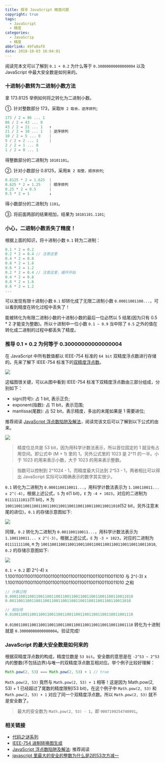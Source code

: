 ```yaml
---
title: 探寻 JavaScript 精度问题
copyright: true
tags:
  - JavaScript
  - 精度
categories:
  - JavaScrip
  - 精度
abbrlink: 49fa8af8
date: 2018-10-03 16:04:01
---
```


阅读完本文可以了解到 `0.1 + 0.2` 为什么等于 `0.30000000000000004` 以及 JavaScript 中最大安全数是如何来的。

<!--more-->

### 十进制小数转为二进制小数方法

拿 173.8125 举例如何将之转化为二进制小数。

①. 针对整数部分 173，采取`除 2 取余，逆序排列`;

```js
173 / 2 = 86 ... 1
86 / 2 = 43 ... 0
43 / 2 = 21 ... 1   ↑
21 / 2 = 10 ... 1   | 逆序排列
10 / 2 = 5 ... 0    |
5 / 2 = 2 ... 1     |
2 / 2 = 1 ... 0
1 / 2 = 0 ... 1
```

得整数部分的二进制为 `10101101`。

②. 针对小数部分 0.8125，采用`乘 2 取整，顺序排列`;

```js
0.8125 * 2 = 1.625  |
0.625 * 2 = 1.25    | 顺序排列
0.25 * 2 = 0.5      |
0.5 * 2 = 1         ↓
```

得小数部分的二进制为 `1101`。

③. 将前面两部的结果相加，结果为 `10101101.1101`;

### 小心，二进制小数丢失了精度！

根据上面的知识，将十进制小数 `0.1` 转为二进制：

```js
0.1 * 2 = 0.2
0.2 * 2 = 0.4 // 注意这里
0.4 * 2 = 0.8
0.8 * 2 = 1.6
0.6 * 2 = 1.2
0.2 * 2 = 0.4 // 注意这里，循环开始
0.4 * 2 = 0.8
0.8 * 2 = 1.6
0.6 * 2 = 1.2
...
```

可以发现有限十进制小数 `0.1` 却转化成了无限二进制小数 `0.00011001100...`，可以看到精度在转化过程中丢失了！

能被转化为有限二进制小数的十进制小数的最后一位必然以 5 结尾(因为只有 0.5 * 2 才能变为整数)。所以十进制中一位小数 `0.1 ~ 0.9` 当中除了 `0.5` 之外的值在转化成二进制的过程中都丢失了精度。

### 推导 0.1 + 0.2 为何等于 0.30000000000000004

在 JavaScript 中所有数值都以 IEEE-754 标准的 `64 bit` 双精度浮点数进行存储的。先来了解下 IEEE-754 标准下的[双精度浮点数](https://zh.wikipedia.org/wiki/%E9%9B%99%E7%B2%BE%E5%BA%A6%E6%B5%AE%E9%BB%9E%E6%95%B8)。

![](http://muyy.withyoufriends.com/dda7d5b38676abfa13afb344f8a792ed.jpg-300)

这幅图很关键，可以从图中看到 IEEE-754 标准下双精度浮点数由三部分组成，分别如下：

* sign(符号): 占 1 bit, 表示正负;
* exponent(指数): 占 11 bit，表示范围;
* mantissa(尾数): 占 52 bit，表示精度，多出的末尾如果是 1 需要进位;

推荐阅读 [JavaScript 浮点数陷阱及解法](https://github.com/camsong/blog/issues/9)，阅读完该文后可以了解到以下公式的由来。

![](http://muyy.withyoufriends.com/5c268e4bd6e0bf2466598d9d5cb58a16.jpg-200)

> 精度位总共是 53 bit，因为用科学计数法表示，所以首位固定的 1 就没有占用空间。即公式中 (M + 1) 里的 1。另外公式里的 1023 是 2^11 的一半。小于 1023 的用来表示小数，大于 1023 的用来表示整数。

> 指数可以控制到 2^1024 - 1，而精度最大只达到 2^53 - 1，两者相比可以得出 JavaScript 实际可以精确表示的数字其实很少。

`0.1` 转化为二进制为 `0.0001100110011...`，用科学计数法表示为 `1.100110011... x 2^(-4)`，根据上述公式，`S` 为 `0`(1 bit)，`E` 为 `-4 + 1023`，对应的二进制为 `01111111011`(11 bit)，`M` 为 `1001100110011001100110011001100110011001100110011010`(52 bit，另外注意末尾的进位)，`0.1` 的存储示意图如下:

![](http://muyy.withyoufriends.com/5b7c0dcc0b1770b6eed238e288eb4c0e.jpg-300)

同理，`0.2` 转化为二进制为 `0.001100110011...`，用科学计数法表示为 `1.100110011... x 2^(-3)`，根据上述公式，`E` 为 `-3 + 1023`，对应的二进制为 `01111111100`, `M` 为 `1001100110011001100110011001100110011001100110011010`, `0.2` 的存储示意图如下:

![](http://muyy.withyoufriends.com/cb0ef89aa0ed6e8d32b90d1a29cfc9e1.jpg-300)

`0.1 + 0.2` 即 2^(-4) x 1.1001100110011001100110011001100110011001100110011010 与 2^(-3) x 1.1001100110011001100110011001100110011001100110011010 之和

```js
// 计算过程
0.00011001100110011001100110011001100110011001100110011010
0.0011001100110011001100110011001100110011001100110011010

// 相加得
0.01001100110011001100110011001100110011001100110011001110
```

`0.01001100110011001100110011001100110011001100110011001110` 转化为十进制就是 `0.30000000000000004`。验证完成!

### JavaScript 的最大安全数是如何来的

根据双精度浮点数的构成，精度位数是 `53 bit`。安全数的意思是在 `-2^53 ~ 2^53` 内的整数(不包括边界)与唯一的双精度浮点数互相对应。举个例子比较好理解：

```js
Math.pow(2, 53) === Math.pow(2, 53) + 1 // true
```

`Math.pow(2, 53)` 竟然与 `Math.pow(2, 53) + 1` 相等！这是因为 Math.pow(2, 53) + 1 已经超过了尾数的精度限制(53 bit)，在这个例子中 `Math.pow(2, 53)` 和 `Math.pow(2, 53) + 1` 对应了同一个双精度浮点数。所以 `Math.pow(2, 53)` 就不是安全数了。

> 最大的安全数为 `Math.pow(2, 53) - 1`，即 `9007199254740991`。

### 相关链接

* [代码之谜系列](http://justjavac.com/codepuzzle/2012/11/11/codepuzzle-float-who-stole-your-accuracy.html)
* [IEEE-754 进制转换图生成](http://www.binaryconvert.com/convert_double.html)
* [JavaScript 浮点数陷阱及解法](https://github.com/camsong/blog/issues/9): 推荐阅读
* [javascript 里最大的安全的整数为什么是2的53次方减一](https://www.zhihu.com/question/29010688)